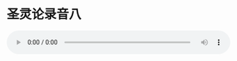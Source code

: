 # 圣灵论录音八

<audio style="width: 100%;" preload="false" controls controlslist="nodownload"><source src="//file.simai.life/audio/mp3/old/27419.mp3" type="audio/mpeg">Your browser does not support the audio element.</audio>


